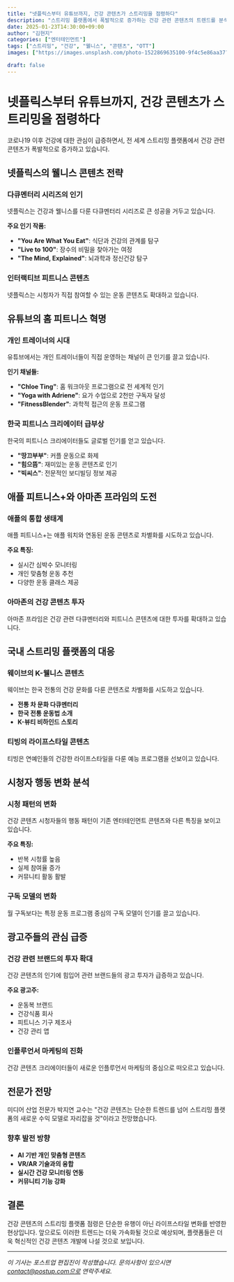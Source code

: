 ```yaml
---
title: "넷플릭스부터 유튜브까지, 건강 콘텐츠가 스트리밍을 점령하다"
description: "스트리밍 플랫폼에서 폭발적으로 증가하는 건강 관련 콘텐츠의 트렌드를 분석합니다."
date: 2025-01-23T14:30:00+09:00
author: "김현지"
categories: ["엔터테인먼트"]
tags: ["스트리밍", "건강", "웰니스", "콘텐츠", "OTT"]
images: ["https://images.unsplash.com/photo-1522869635100-9f4c5e86aa37?w=800&h=600&fit=crop"]

draft: false
---
```


# 넷플릭스부터 유튜브까지, 건강 콘텐츠가 스트리밍을 점령하다

코로나19 이후 건강에 대한 관심이 급증하면서, 전 세계 스트리밍 플랫폼에서 건강 관련 콘텐츠가 폭발적으로 증가하고 있습니다.

## 넷플릭스의 웰니스 콘텐츠 전략

### 다큐멘터리 시리즈의 인기
넷플릭스는 건강과 웰니스를 다룬 다큐멘터리 시리즈로 큰 성공을 거두고 있습니다.

**주요 인기 작품:**
- **"You Are What You Eat"**: 식단과 건강의 관계를 탐구
- **"Live to 100"**: 장수의 비밀을 찾아가는 여정
- **"The Mind, Explained"**: 뇌과학과 정신건강 탐구

### 인터랙티브 피트니스 콘텐츠
넷플릭스는 시청자가 직접 참여할 수 있는 운동 콘텐츠도 확대하고 있습니다.

## 유튜브의 홈 피트니스 혁명

### 개인 트레이너의 시대
유튜브에서는 개인 트레이너들이 직접 운영하는 채널이 큰 인기를 끌고 있습니다.

**인기 채널들:**
- **"Chloe Ting"**: 홈 워크아웃 프로그램으로 전 세계적 인기
- **"Yoga with Adriene"**: 요가 수업으로 2천만 구독자 달성
- **"FitnessBlender"**: 과학적 접근의 운동 프로그램

### 한국 피트니스 크리에이터 급부상
한국의 피트니스 크리에이터들도 글로벌 인기를 얻고 있습니다.

- **"땅끄부부"**: 커플 운동으로 화제
- **"힘으뜸"**: 재미있는 운동 콘텐츠로 인기
- **"빅씨스"**: 전문적인 보디빌딩 정보 제공

## 애플 피트니스+와 아마존 프라임의 도전

### 애플의 통합 생태계
애플 피트니스+는 애플 워치와 연동된 운동 콘텐츠로 차별화를 시도하고 있습니다.

**주요 특징:**
- 실시간 심박수 모니터링
- 개인 맞춤형 운동 추천
- 다양한 운동 클래스 제공

### 아마존의 건강 콘텐츠 투자
아마존 프라임은 건강 관련 다큐멘터리와 피트니스 콘텐츠에 대한 투자를 확대하고 있습니다.

## 국내 스트리밍 플랫폼의 대응

### 웨이브의 K-웰니스 콘텐츠
웨이브는 한국 전통의 건강 문화를 다룬 콘텐츠로 차별화를 시도하고 있습니다.

- **전통 차 문화 다큐멘터리**
- **한국 전통 운동법 소개**
- **K-뷰티 비하인드 스토리**

### 티빙의 라이프스타일 콘텐츠
티빙은 연예인들의 건강한 라이프스타일을 다룬 예능 프로그램을 선보이고 있습니다.

## 시청자 행동 변화 분석

### 시청 패턴의 변화
건강 콘텐츠 시청자들의 행동 패턴이 기존 엔터테인먼트 콘텐츠와 다른 특징을 보이고 있습니다.

**주요 특징:**
- 반복 시청률 높음
- 실제 참여율 증가
- 커뮤니티 활동 활발

### 구독 모델의 변화
월 구독보다는 특정 운동 프로그램 중심의 구독 모델이 인기를 끌고 있습니다.

## 광고주들의 관심 급증

### 건강 관련 브랜드의 투자 확대
건강 콘텐츠의 인기에 힘입어 관련 브랜드들의 광고 투자가 급증하고 있습니다.

**주요 광고주:**
- 운동복 브랜드
- 건강식품 회사
- 피트니스 기구 제조사
- 건강 관리 앱

### 인플루언서 마케팅의 진화
건강 콘텐츠 크리에이터들이 새로운 인플루언서 마케팅의 중심으로 떠오르고 있습니다.

## 전문가 전망

미디어 산업 전문가 박지연 교수는 "건강 콘텐츠는 단순한 트렌드를 넘어 스트리밍 플랫폼의 새로운 수익 모델로 자리잡을 것"이라고 전망했습니다.

### 향후 발전 방향
- **AI 기반 개인 맞춤형 콘텐츠**
- **VR/AR 기술과의 융합**
- **실시간 건강 모니터링 연동**
- **커뮤니티 기능 강화**

## 결론

건강 콘텐츠의 스트리밍 플랫폼 점령은 단순한 유행이 아닌 라이프스타일 변화를 반영한 현상입니다. 앞으로도 이러한 트렌드는 더욱 가속화될 것으로 예상되며, 플랫폼들은 더욱 혁신적인 건강 콘텐츠 개발에 나설 것으로 보입니다.

---

*이 기사는 포스트업 편집진이 작성했습니다. 문의사항이 있으시면 contact@postup.com으로 연락주세요.* 